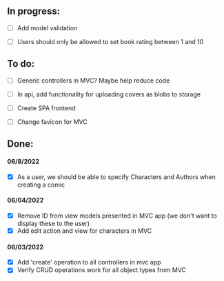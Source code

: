 ## In progress:
- [ ] Add model validation
- [ ] Users should only be allowed to set book rating between 1 and 10


## To do:
- [ ] Generic controllers in MVC? Maybe help reduce code
- [ ] In api, add functionality for uploading covers as blobs to storage
- [ ] Create SPA frontend
- [ ] Change favicon for MVC




## Done:
#### 06/8/2022
- [x] As a user, we should be able to specify Characters and Authors when creating a comic

#### 06/04/2022
- [x] Remove ID from view models presented in MVC app (we don't want to display these to the user)
- [x] Add edit action and view for characters in MVC

#### 06/03/2022
- [x] Add 'create' operation to all controllers in mvc app
- [x] Verify CRUD operations work for all object types from MVC